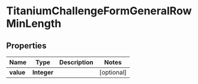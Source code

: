 

# TitaniumChallengeFormGeneralRowMinLength


## Properties

| Name | Type | Description | Notes |
|------------ | ------------- | ------------- | -------------|
|**value** | **Integer** |  |  [optional] |



